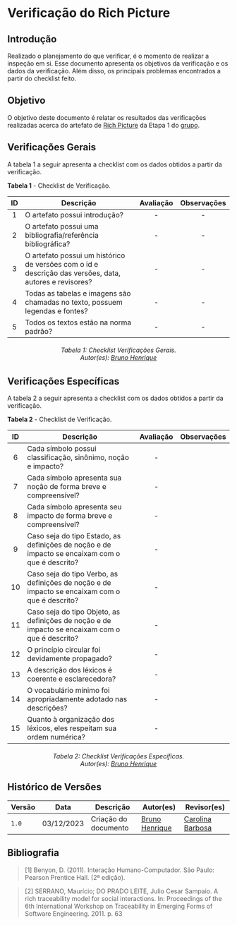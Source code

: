 # Verificação do Rich Picture

## Introdução

Realizado o planejamento do que verificar, é o momento de realizar a inspeção em si. Esse documento apresenta os objetivos da verificação e os dados da verificação. Além disso, os principais problemas encontrados a partir do checklist feito.

## Objetivo

O objetivo deste documento é relatar os resultados das verificações realizadas acerca do artefato de [Rich Picture](/PreRastreabilidade/RichPicture/) da Etapa 1 do [grupo](/).

<center>


</center>

## Verificações Gerais

A tabela 1 a seguir apresenta a checklist com os dados obtidos a partir da verificação.


**Tabela 1** - Checklist de Verificação.

| ID | Descrição                                                                                              | Avaliação | Observações |
|:--:|--------------------------------------------------------------------------------------------------------|:---------:|:-----------:|
| 1  | O artefato possui introdução?                                                                          |     -     |      -      |
| 2  | O artefato possui uma bibliografia/referência bibliográfica?                                           |     -     |      -      |
| 3  | O artefato possui um histórico de versões com o id e descrição das versões, data, autores e revisores? |     -     |      -      |
| 4  | Todas as tabelas e imagens são chamadas no texto, possuem legendas e fontes?                           |     -     |      -      |
| 5  | Todos os textos estão na norma padrão?                                                                 |     -     |      -      |

<center>
<h6> Tabela 1: Checklist Verificações Gerais.
<br/> Autor(es): <a href="https://github.com/BrunoHenrique00">Bruno Henrique</a></h6>
</center>


## Verificações Específicas

A tabela 2 a seguir apresenta a checklist com os dados obtidos a partir da verificação.


**Tabela 2** - Checklist de Verificação.

| **ID** | Descrição                                                                                       | Avaliação | Observações |
|:------:|-------------------------------------------------------------------------------------------------|:---------:|:-----------:|
|   6    | Cada símbolo possui classificação, sinônimo, noção e impacto?                                   |     -     |             |
|   7    | Cada símbolo apresenta sua noção de forma breve e compreensível?                                |     -     |             |
|   8    | Cada símbolo apresenta seu impacto de forma breve e compreensível?                              |     -     |             |
|   9    | Caso seja do tipo Estado, as definições de noção e de impacto se encaixam com o que é descrito? |     -     |             |
|   10   | Caso seja do tipo Verbo, as definições de noção e de impacto se encaixam com o que é descrito?  |     -     |             |
|   11   | Caso seja do tipo Objeto, as definições de noção e de impacto se encaixam com o que é descrito? |     -     |             |
|   12   | O princípio circular foi devidamente propagado?                                                 |     -     |             |
|   13   | A descrição dos léxicos é coerente e esclarecedora?                                             |     -     |             |
|   14   | O vocabulário mínimo foi apropriadamente adotado nas descrições?                                |     -     |             |
|   15   | Quanto à organização dos léxicos, eles respeitam sua ordem numérica?                            |     -     |             |

<center>
<h6> Tabela 2: Checklist Verificações Específicas.
<br/> Autor(es): <a href="https://github.com/BrunoHenrique00">Bruno Henrique</a></h6>
</center>


## Histórico de Versões

| Versão | Data       | Descrição            | Autor(es)                                            | Revisor(es)                                            |
|--------|------------|----------------------|------------------------------------------------------|--------------------------------------------------------|
| `1.0`  | 03/12/2023 | Criação do documento | [Bruno Henrique](https://github.com/BrunoHenrique00) | [Carolina Barbosa](https://github.com/BrunoHenrique00) |

## **Bibliografia**
>[1] Benyon, D. (2011). Interação Humano-Computador. São Paulo: Pearson Prentice Hall. (2ª edição).

>[2] SERRANO, Maurício; DO PRADO LEITE, Julio Cesar Sampaio. A rich traceability model for social interactions. In: Proceedings of the 6th International Workshop on Traceability in Emerging Forms of Software Engineering. 2011. p. 63


